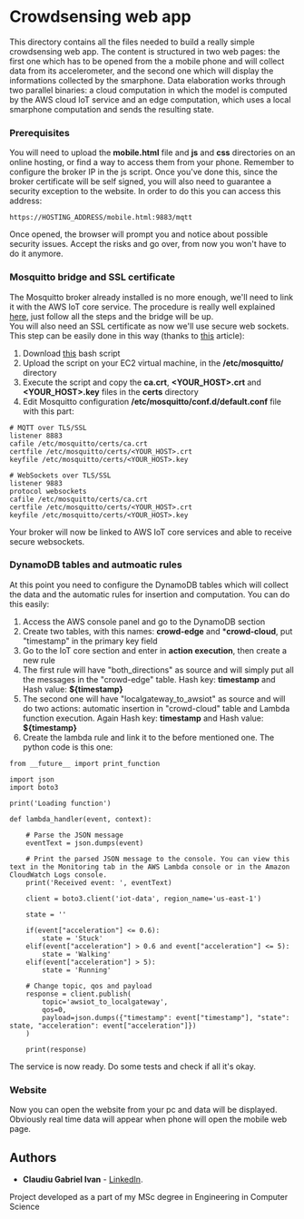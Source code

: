 # Crowdsensing web app

This directory contains all the files needed to build a really simple crowdsensing web app.
The content is structured in two web pages: the first one which has to be opened from the a mobile phone and will collect data from its accelerometer, and the second one which will display the informations collected by the smarphone.
Data elaboration works through two parallel binaries: a cloud computation in which the model is computed by the AWS cloud IoT service and an edge computation, which uses a local smarphone computation and sends the resulting state.

### Prerequisites

You will need to upload the **mobile.html** file and **js** and **css** directories on an online hosting, or find a way to access them from your phone. Remember to configure the broker IP in the js script.
Once you've done this, since the broker certificate will be self signed, you will also need to guarantee a security exception to the website. 
In order to do this you can access this address:

```
https://HOSTING_ADDRESS/mobile.html:9883/mqtt
```

Once opened, the browser will prompt you and notice about possible security issues. Accept the risks and go over, from now you won't have to do it anymore.

### Mosquitto bridge and SSL certificate

The Mosquitto broker already installed is no more enough, we'll need to link it with the AWS IoT core service.
The procedure is really well explained [here](https://aws.amazon.com/it/blogs/iot/how-to-bridge-mosquitto-mqtt-broker-to-aws-iot/), just follow all the steps and the bridge will be up.  
You will also need an SSL certificate as now we'll use secure web sockets. This step can be easily done in this way (thanks to [this](https://primalcortex.wordpress.com/2016/03/31/mqtt-mosquitto-broker-with-ssltls-transport-security/) article):

1. Download [this](https://github.com/owntracks/tools/blob/master/TLS/generate-CA.sh) bash script
2. Upload the script on your EC2 virtual machine, in the **/etc/mosquitto/** directory
3. Execute the script and copy the **ca.crt**, **<YOUR_HOST>.crt** and **<YOUR_HOST>.key** files in the **certs** directory
4. Edit Mosquitto configuration **/etc/mosquitto/conf.d/default.conf** file with this part:

```
# MQTT over TLS/SSL
listener 8883
cafile /etc/mosquitto/certs/ca.crt
certfile /etc/mosquitto/certs/<YOUR_HOST>.crt
keyfile /etc/mosquitto/certs/<YOUR_HOST>.key

# WebSockets over TLS/SSL
listener 9883
protocol websockets
cafile /etc/mosquitto/certs/ca.crt
certfile /etc/mosquitto/certs/<YOUR_HOST>.crt
keyfile /etc/mosquitto/certs/<YOUR_HOST>.key
```

Your broker will now be linked to AWS IoT core services and able to receive secure websockets.

### DynamoDB tables and autmoatic rules

At this point you need to configure the DynamoDB tables which will collect the data and the automatic rules for insertion and computation.
You can do this easily:

1. Access the AWS console panel and go to the DynamoDB section
2. Create two tables, with this names: **crowd-edge** and ***crowd-cloud**, put "timestamp" in the primary key field
3. Go to the IoT core section and enter in **action execution**, then create a new rule
4. The first rule will have "both_directions" as source and will simply put all the messages in the "crowd-edge" table. Hash key: **timestamp** and Hash value: **${timestamp}**
5. The second one will have "localgateway_to_awsiot" as source and will do two actions: automatic insertion in "crowd-cloud" table and Lambda function execution. Again Hash key: **timestamp** and Hash value: **${timestamp}**
6. Create the lambda rule and link it to the before mentioned one. The python code is this one:

```
from __future__ import print_function
  
import json
import boto3
  
print('Loading function')
  
def lambda_handler(event, context):
  
    # Parse the JSON message 
    eventText = json.dumps(event)
  
    # Print the parsed JSON message to the console. You can view this text in the Monitoring tab in the AWS Lambda console or in the Amazon CloudWatch Logs console.
    print('Received event: ', eventText)
    
    client = boto3.client('iot-data', region_name='us-east-1')
    
    state = ''
    
    if(event["acceleration"] <= 0.6):
        state = 'Stuck'
    elif(event["acceleration"] > 0.6 and event["acceleration"] <= 5):
        state = 'Walking'
    elif(event["acceleration"] > 5):
        state = 'Running'

    # Change topic, qos and payload
    response = client.publish(
        topic='awsiot_to_localgateway',
        qos=0,
        payload=json.dumps({"timestamp": event["timestamp"], "state": state, "acceleration": event["acceleration"]})
    )
  
    print(response)
```

The service is now ready. Do some tests and check if all it's okay.

### Website

Now you can open the website from your pc and data will be displayed. Obviously real time data will appear when phone will open the mobile web page.

## Authors

* **Claudiu Gabriel Ivan** - [LinkedIn](https://www.linkedin.com/in/claudiu-gabriel-ivan-835a33176/).

Project developed as a part of my MSc degree in Engineering in Computer Science
